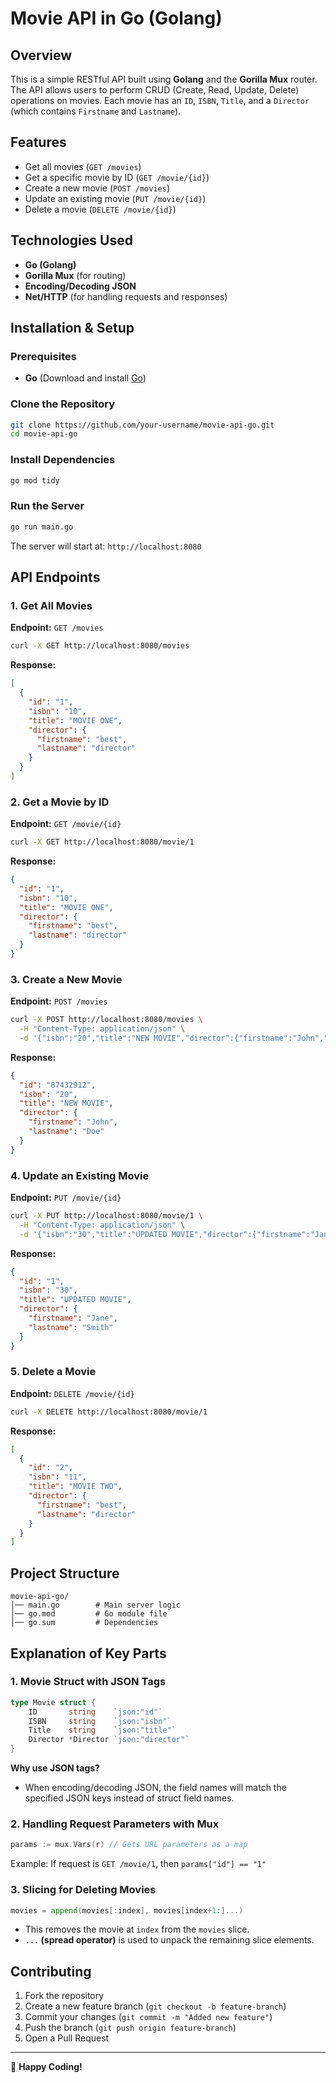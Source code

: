 # Movie API in Go (Golang)

## Overview
This is a simple RESTful API built using **Golang** and the **Gorilla Mux** router. The API allows users to perform CRUD (Create, Read, Update, Delete) operations on movies. Each movie has an `ID`, `ISBN`, `Title`, and a `Director` (which contains `Firstname` and `Lastname`).

## Features
- Get all movies (`GET /movies`)
- Get a specific movie by ID (`GET /movie/{id}`)
- Create a new movie (`POST /movies`)
- Update an existing movie (`PUT /movie/{id}`)
- Delete a movie (`DELETE /movie/{id}`)

## Technologies Used
- **Go (Golang)**
- **Gorilla Mux** (for routing)
- **Encoding/Decoding JSON**
- **Net/HTTP** (for handling requests and responses)

## Installation & Setup

### Prerequisites
- **Go** (Download and install [Go](https://go.dev/dl/))

### Clone the Repository
```sh
git clone https://github.com/your-username/movie-api-go.git
cd movie-api-go
```

### Install Dependencies
```sh
go mod tidy
```

### Run the Server
```sh
go run main.go
```
The server will start at: `http://localhost:8080`

## API Endpoints

### 1. Get All Movies
**Endpoint:** `GET /movies`
```sh
curl -X GET http://localhost:8080/movies
```
**Response:**
```json
[
  {
    "id": "1",
    "isbn": "10",
    "title": "MOVIE ONE",
    "director": {
      "firstname": "best",
      "lastname": "director"
    }
  }
]
```

### 2. Get a Movie by ID
**Endpoint:** `GET /movie/{id}`
```sh
curl -X GET http://localhost:8080/movie/1
```
**Response:**
```json
{
  "id": "1",
  "isbn": "10",
  "title": "MOVIE ONE",
  "director": {
    "firstname": "best",
    "lastname": "director"
  }
}
```

### 3. Create a New Movie
**Endpoint:** `POST /movies`
```sh
curl -X POST http://localhost:8080/movies \
  -H "Content-Type: application/json" \
  -d '{"isbn":"20","title":"NEW MOVIE","director":{"firstname":"John","lastname":"Doe"}}'
```
**Response:**
```json
{
  "id": "87432912",
  "isbn": "20",
  "title": "NEW MOVIE",
  "director": {
    "firstname": "John",
    "lastname": "Doe"
  }
}
```

### 4. Update an Existing Movie
**Endpoint:** `PUT /movie/{id}`
```sh
curl -X PUT http://localhost:8080/movie/1 \
  -H "Content-Type: application/json" \
  -d '{"isbn":"30","title":"UPDATED MOVIE","director":{"firstname":"Jane","lastname":"Smith"}}'
```
**Response:**
```json
{
  "id": "1",
  "isbn": "30",
  "title": "UPDATED MOVIE",
  "director": {
    "firstname": "Jane",
    "lastname": "Smith"
  }
}
```

### 5. Delete a Movie
**Endpoint:** `DELETE /movie/{id}`
```sh
curl -X DELETE http://localhost:8080/movie/1
```
**Response:**
```json
[
  {
    "id": "2",
    "isbn": "11",
    "title": "MOVIE TWO",
    "director": {
      "firstname": "best",
      "lastname": "director"
    }
  }
]
```

## Project Structure
```
movie-api-go/
│── main.go        # Main server logic
│── go.mod         # Go module file
│── go.sum         # Dependencies
```

## Explanation of Key Parts

### 1. Movie Struct with JSON Tags
```go
type Movie struct {
    ID       string    `json:"id"`
    ISBN     string    `json:"isbn"`
    Title    string    `json:"title"`
    Director *Director `json:"director"`
}
```
**Why use JSON tags?**
- When encoding/decoding JSON, the field names will match the specified JSON keys instead of struct field names.

### 2. Handling Request Parameters with Mux
```go
params := mux.Vars(r) // Gets URL parameters as a map
```
Example: If request is `GET /movie/1`, then `params["id"] == "1"`

### 3. Slicing for Deleting Movies
```go
movies = append(movies[:index], movies[index+1:]...)
```
- This removes the movie at `index` from the `movies` slice.
- **`...` (spread operator)** is used to unpack the remaining slice elements.

## Contributing
1. Fork the repository
2. Create a new feature branch (`git checkout -b feature-branch`)
3. Commit your changes (`git commit -m "Added new feature"`)
4. Push the branch (`git push origin feature-branch`)
5. Open a Pull Request

---

🚀 **Happy Coding!**

